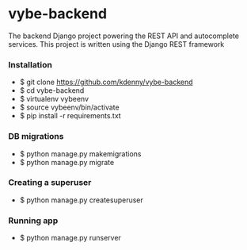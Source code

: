 # vybe-backend
The backend Django project powering the REST API and autocomplete services. This project is written using the Django REST framework

### Installation

- $ git clone https://github.com/kdenny/vybe-backend
- $ cd vybe-backend
- $ virtualenv vybeenv
- $ source vybeenv/bin/activate
- $ pip install -r requirements.txt

### DB migrations

- $ python manage.py makemigrations
- $ python manage.py migrate

### Creating a superuser

- $ python manage.py createsuperuser

### Running app

- $ python manage.py runserver